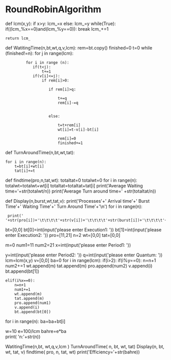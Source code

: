 # RoundRobinAlgorithm
 def lcm(x,y):
    if x>y:
        lcm_=x
    else:
        lcm_=y
    while(True):
        if((lcm_%x==0)and(lcm_%y==0)):
            break
        lcm_+=1
        
    return lcm_
 
def WatitingTime(n,bt,wt,q,v,lcm):
     rem=bt.copy()
     finished=0
     t=0
     while (finished!=n):
         for j in range(lcm):
              
             for i in range (n):
                if(t<j):
                    t+=1
                if(v[i]<=j):
                    if rem[i]>0:
                       
                       if rem[i]>q:
                          
                           t+=q
                           rem[i]-=q
                          
                       
                       else:
                         
                           t=t+rem[i]
                           wt[i]=t-v[i]-bt[i]
                              
                           rem[i]=0
                           finished+=1
            
                        
                             
                 
                       
                             
                             
        
         
                    

def TurnAroundTime(n,bt,wt,tat):
    
    for i in range(n):
        t=bt[i]+wt[i]
        tat[i]+=t
        
        
 
                    
def findtime(pro,n,tat,wt):
    totaltat=0
    totalwt=0
    for i in range(n):
        totalwt=totalwt+wt[i]
        totaltat=totaltat+tat[i]
    print('Average Waiting time='+str(totalwt/n))
    print('Average Turn around time=' +str(totaltat/n))
    
     
 
 
def Display(n,burst,wt,tat,v):
    print('Processes'+'  Arrival time'+'  Burst Time'+'  Waiting Time'+'  Turn Around Time'+'\n')
    for i in range(n):
        
     print(' '+str(pro[i])+'\t\t\t\t'+str(v[i])+'\t\t\t\t'+str(burst[i])+'\t\t\t\t'+str(wt[i])+'\t\t\t\t'+str(tat[i]))
 
bt=[0,0]
bt[0]=int(input('please enter  Execution1: '))
bt[1]=int(input('please enter  Execution2: '))
pro=[11,21]
n=2
wt=[0,0]
tat=[0,0]
 
m=0
num1=11
num2=21
x=int(input('please enter Period1: '))
 
y=int(input('please enter  Period2: '))
q=int(input('please enter  Quantum: '))
lcm=lcm(x,y)
v=[0,0]
ba=0
for i in range(lcm):
  if(i>2):
    if(i%y==0):
        n=n+1
        num2+=1
        wt.append(m)
        tat.append(m)
        pro.append(num2)
        v.append(i)
        bt.append(bt[1])
     
    elif(i%x==0):
        n=n+1
        num1+=1
        wt.append(m)
        tat.append(m)
        pro.append(num1)
        v.append(i)
        bt.append(bt[0])
        
for i in range(n):
    ba=ba+bt[i]
          
w=10
e=100/lcm 
bahre=e*ba       
print( 'n:'+str(n))
 
WatitingTime(n,bt, wt,q,v,lcm )
TurnAroundTime( n, bt, wt, tat)
Display(n, bt, wt, tat, v) 
findtime( pro, n, tat, wt)
print('Efficiency='+str(bahre))

